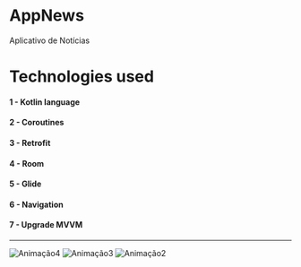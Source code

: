 # AppNews
Aplicativo de Notícias

# Technologies used
#### 1 - Kotlin language
#### 2 - Coroutines
#### 3 - Retrofit
#### 4 - Room
#### 5 - Glide
#### 6 - Navigation
#### 7 - Upgrade MVVM

--------------------------------------------------------------------------------------------------------------------

![Animação4](https://user-images.githubusercontent.com/59378910/121808406-b5777980-cc2e-11eb-8e2c-a2354480e2fd.gif)
![Animação3](https://user-images.githubusercontent.com/59378910/121808384-937df700-cc2e-11eb-92b4-9198dd1bffa3.gif)
![Animação2](https://user-images.githubusercontent.com/59378910/121808338-531e7900-cc2e-11eb-8492-52c13e49ed19.gif)

